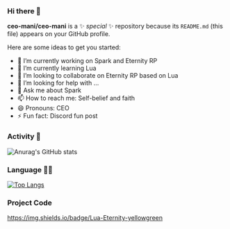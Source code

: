 ### Hi there 👋


**ceo-mani/ceo-mani** is a ✨ _special_ ✨ repository because its `README.md` (this file) appears on your GitHub profile.

Here are some ideas to get you started:

- 🔭 I’m currently working on Spark and Eternity RP
- 🌱 I’m currently learning Lua
- 👯 I’m looking to collaborate on Eternity RP based on Lua
- 🤔 I’m looking for help with ...
- 💬 Ask me about Spark
- 📫 How to reach me: Self-belief and faith
- 😄 Pronouns: CEO
- ⚡ Fun fact: Discord fun post
### Activity 🚀
![Anurag's GitHub stats](https://github-readme-stats.vercel.app/api?username=ceo-mani&show_icons=true&theme=radical)
### Language 👨‍💻
[![Top Langs](https://github-readme-stats.vercel.app/api/top-langs/?username=ceo-mani&layout=compact)](https://github.com/anuraghazra/github-readme-stats)
### Project Code
https://img.shields.io/badge/Lua-Eternity-yellowgreen





